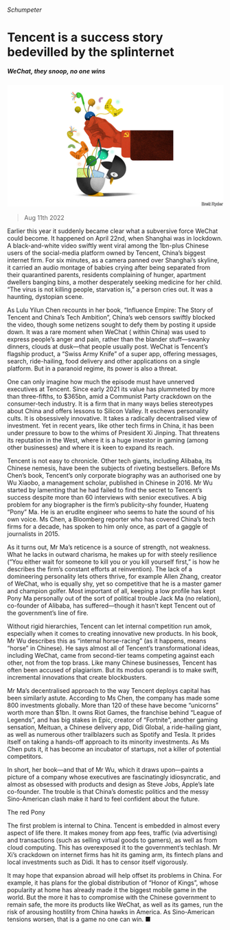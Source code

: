 ###### Schumpeter

# Tencent is a success story bedevilled by the splinternet 

##### WeChat, they snoop, no one wins 

![image](images/20220813_WBD000.jpg) 

> Aug 11th 2022 

Earlier this year it suddenly became clear what a subversive force WeChat could become. It happened on April 22nd, when Shanghai was in lockdown. A black-and-white video swiftly went viral among the 1bn-plus Chinese users of the social-media platform owned by Tencent, China’s biggest internet firm. For six minutes, as a camera panned over Shanghai’s skyline, it carried an audio montage of babies crying after being separated from their quarantined parents, residents complaining of hunger, apartment dwellers banging bins, a mother desperately seeking medicine for her child. “The virus is not killing people, starvation is,” a person cries out. It was a haunting, dystopian scene.

As Lulu Yilun Chen recounts in her book, “Influence Empire: The Story of Tencent and China’s Tech Ambition”, China’s web censors swiftly blocked the video, though some netizens sought to defy them by posting it upside down. It was a rare moment when WeChat ( within China) was used to express people’s anger and pain, rather than the blander stuff—swanky dinners, clouds at dusk—that people usually post. WeChat is Tencent’s flagship product, a “Swiss Army Knife” of a super app, offering messages, search, ride-hailing, food delivery and other applications on a single platform. But in a paranoid regime, its power is also a threat. 

One can only imagine how much the episode must have unnerved executives at Tencent. Since early 2021 its value has plummeted by more than three-fifths, to $365bn, amid a Communist Party crackdown on the consumer-tech industry. It is a firm that in many ways belies stereotypes about China and offers lessons to Silicon Valley. It eschews personality cults. It is obsessively innovative. It takes a radically decentralised view of investment. Yet in recent years, like other tech firms in China, it has been under pressure to bow to the whims of President Xi Jinping. That threatens its reputation in the West, where it is a huge investor in gaming (among other businesses) and where it is keen to expand its reach.

Tencent is not easy to chronicle. Other tech giants, including Alibaba, its Chinese nemesis, have been the subjects of riveting bestsellers. Before Ms Chen’s book, Tencent’s only corporate biography was an authorised one by Wu Xiaobo, a management scholar, published in Chinese in 2016. Mr Wu started by lamenting that he had failed to find the secret to Tencent’s success despite more than 60 interviews with senior executives. A big problem for any biographer is the firm’s publicity-shy founder, Huateng “Pony” Ma. He is an erudite engineer who seems to hate the sound of his own voice. Ms Chen, a Bloomberg reporter who has covered China’s tech firms for a decade, has spoken to him only once, as part of a gaggle of journalists in 2015.

As it turns out, Mr Ma’s reticence is a source of strength, not weakness. What he lacks in outward charisma, he makes up for with steely resilience (“You either wait for someone to kill you or you kill yourself first,” is how he describes the firm’s constant efforts at reinvention). The lack of a domineering personality lets others thrive, for example Allen Zhang, creator of WeChat, who is equally shy, yet so competitive that he is a master gamer and champion golfer. Most important of all, keeping a low profile has kept Pony Ma personally out of the sort of political trouble Jack Ma (no relation), co-founder of Alibaba, has suffered—though it hasn’t kept Tencent out of the government’s line of fire.

Without rigid hierarchies, Tencent can let internal competition run amok, especially when it comes to creating innovative new products. In his book, Mr Wu describes this as “internal horse-racing” (as it happens, means “horse” in Chinese). He says almost all of Tencent’s transformational ideas, including WeChat, came from second-tier teams competing against each other, not from the top brass. Like many Chinese businesses, Tencent has often been accused of plagiarism. But its modus operandi is to make swift, incremental innovations that create blockbusters. 

Mr Ma’s decentralised approach to the way Tencent deploys capital has been similarly astute. According to Ms Chen, the company has made some 800 investments globally. More than 120 of these have become “unicorns” worth more than $1bn. It owns Riot Games, the franchise behind “League of Legends”, and has big stakes in Epic, creator of “Fortnite”, another gaming sensation, Meituan, a Chinese delivery app, Didi Global, a ride-hailing giant, as well as numerous other trailblazers such as Spotify and Tesla. It prides itself on taking a hands-off approach to its minority investments. As Ms Chen puts it, it has become an incubator of startups, not a killer of potential competitors. 

In short, her book—and that of Mr Wu, which it draws upon—paints a picture of a company whose executives are fascinatingly idiosyncratic, and almost as obsessed with products and design as Steve Jobs, Apple’s late co-founder. The trouble is that China’s domestic politics and the messy Sino-American clash make it hard to feel confident about the future. 

The red Pony 

The first problem is internal to China. Tencent is embedded in almost every aspect of life there. It makes money from app fees, traffic (via advertising) and transactions (such as selling virtual goods to gamers), as well as from cloud computing. This has overexposed it to the government’s techlash. Mr Xi’s crackdown on internet firms has hit its gaming arm, its fintech plans and local investments such as Didi. It has to censor itself vigorously.

It may hope that expansion abroad will help offset its problems in China. For example, it has plans for the global distribution of “Honor of Kings”, whose popularity at home has already made it the biggest mobile game in the world. But the more it has to compromise with the Chinese government to remain safe, the more its products like WeChat, as well as its games, run the risk of arousing hostility from China hawks in America. As Sino-American tensions worsen, that is a game no one can win. ■






